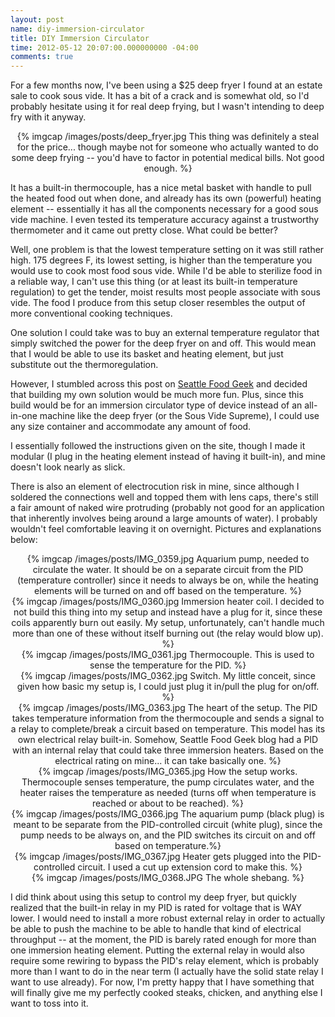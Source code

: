 ```yaml
---
layout: post
name: diy-immersion-circulator
title: DIY Immersion Circulator
time: 2012-05-12 20:07:00.000000000 -04:00
comments: true
---
```

For a few months now, I've been using a $25 deep fryer I found at an estate sale to cook sous vide. It has a bit of a crack and is somewhat old, so I'd probably hesitate using it for real deep frying, but I wasn't intending to deep fry with it anyway.

<div align='center'><div align='center'>{% imgcap /images/posts/deep_fryer.jpg This thing was definitely a steal for the price... though maybe not for someone who actually wanted to do some deep frying -- you'd have to factor in potential medical bills. Not good enough. %}</div></div>

It has a built-in thermocouple, has a nice metal basket with handle to pull the heated food out when done, and already has its own (powerful) heating element -- essentially it has all the components necessary for a good sous vide machine. I even tested its temperature accuracy against a trustworthy thermometer and it came out pretty close. What could be better?

<!-- more -->

Well, one problem is that the lowest temperature setting on it was still rather high. 175 degrees F, its lowest setting, is higher than the temperature you would use to cook most food sous vide. While I'd be able to sterilize food in a reliable way, I can't use this thing (or at least its built-in temperature regulation) to get the tender, moist results most people associate with sous vide. The food I produce from this setup closer resembles the output of more conventional cooking techniques.

One solution I could take was to buy an external temperature regulator that simply switched the power for the deep fryer on and off. This would mean that I would be able to use its basket and heating element, but just substitute out the thermoregulation.

However, I stumbled across this post on [Seattle Food Geek](http://seattlefoodgeek.com/2010/02/diy-sous-vide-heating-immersion-circulator-for-about-75) and decided that building my own solution would be much more fun. Plus, since this build would be for an immersion circulator type of device instead of an all-in-one machine like the deep fryer (or the Sous Vide Supreme), I could use any size container and accommodate any amount of food.

I essentially followed the instructions given on the site, though I made it modular (I plug in the heating element instead of having it built-in), and mine doesn't look nearly as slick.

There is also an element of electrocution risk in mine, since although I soldered the connections well and topped them with lens caps, there's still a fair amount of naked wire protruding (probably not good for an application that inherently involves being around a large amounts of water). I probably wouldn't feel comfortable leaving it on overnight. Pictures and explanations below:

<div align='center'><div align='center'>{% imgcap /images/posts/IMG_0359.jpg Aquarium pump, needed to circulate the water. It should be on a separate circuit from the PID (temperature controller) since it needs to always be on, while the heating elements will be turned on and off based on the temperature. %}</div></div>

<div align='center'><div align='center'>{% imgcap /images/posts/IMG_0360.jpg Immersion heater coil. I decided to not build this thing into my setup and instead have a plug for it, since these coils apparently burn out easily. My setup, unfortunately, can't handle much more than one of these without itself burning out (the relay would blow up). %}</div></div>

<div align='center'><div align='center'>{% imgcap /images/posts/IMG_0361.jpg Thermocouple. This is used to sense the temperature for the PID. %}</div></div>

<div align='center'><div align='center'>{% imgcap /images/posts/IMG_0362.jpg Switch. My little conceit, since given how basic my setup is, I could just plug it in/pull the plug for on/off. %}</div></div>

<div align='center'><div align='center'>{% imgcap /images/posts/IMG_0363.jpg The heart of the setup. The PID takes temperature information from the thermocouple and sends a signal to a relay to complete/break a circuit based on temperature. This model has its own electrical relay built-in. Somehow, Seattle Food Geek blog had a PID with an internal relay that could take three immersion heaters. Based on the electrical rating on mine... it can take basically one. %}</div></div>

<div align='center'><div align='center'>{% imgcap /images/posts/IMG_0365.jpg How the setup works. Thermocouple senses temperature, the pump circulates water, and the heater raises the temperature as needed (turns off when temperature is reached or about to be reached). %}</div></div>

<div align='center'><div align='center'>{% imgcap /images/posts/IMG_0366.jpg The aquarium pump (black plug) is meant to be separate from the PID-controlled circuit (white plug), since the pump needs to be always on, and the PID switches its circuit on and off based on temperature.%}</div></div>

<div align='center'><div align='center'>{% imgcap /images/posts/IMG_0367.jpg Heater gets plugged into the PID-controlled circuit. I used a cut up extension cord to make this. %}</div></div>

<div align='center'><div align='center'>{% imgcap /images/posts/IMG_0368.JPG The whole shebang. %}</div></div>

I did think about using this setup to control my deep fryer, but quickly realized that the built-in relay in my PID is rated for voltage that is WAY lower. I would need to install a more robust external relay in order to actually be able to push the machine to be able to handle that kind of electrical throughput -- at the moment, the PID is barely rated enough for more than one immersion heating element. Putting the external relay in would also require some rewiring to bypass the PID's relay element, which is probably more than I want to do in the near term (I actually have the solid state relay I want to use already). For now, I'm pretty happy that I have something that will finally give me my perfectly cooked steaks, chicken, and anything else I want to toss into it.
